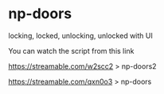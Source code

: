 # np-doors
locking, locked, unlocking, unlocked with UI

You can watch the script from this link

https://streamable.com/w2scc2 > np-doors2

https://streamable.com/qxn0o3 > np-doors
